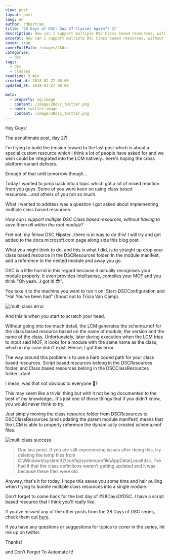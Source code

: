 ```yaml
---
view: post
layout: post
lang: en
author: rdbartram
title: '28 Days of DSC: Day 27 Classes Again?! 😣'
description: How can I support multiple DSC Class based resources, without having to save them all within the root module?.
excerpt: How can I support multiple DSC Class based resources, without having to save them all within the root module?.
cover: true
coverFullPath: /images/28dsc
categories:
  - dsc
tags:
  - dsc
  - classes
readtime: 9 min
created_at: 2018-02-27 08:00
updated_at: 2018-02-27 08:00

meta:
  - property: og:image
    content: /image/28dsc_twitter.png
  - name: twitter:image
    content: /image/28dsc_twitter.png
---
```


Hey Guys!

The penultimate post, day 27!

I'm trying to build the tension toward to the last post which is about a special custom resource which I think a lot of people have asked for and we wish could be integrated into the LCM natively...here's hoping the cross platform variant delivers.

Enough of that until tomorrow though...

Today I wanted to jump back into a topic which got a lot of mixed reaction from you guys. Some of you were keen on using class based resources....and others of you not so much.

What I wanted to address was a question I got asked about implementing multiple class based resources:

_How can I support multiple DSC Class based resources, without having to save them all within the root module?_

Fret not, my fellow DSC Hipster...there is in way to do this! I will try and get added to the docs.microsoft.com page along side this blog post.

What you might think to do, and this is what I did, is to straight up drop your class based resource in the DSCResources folder. In the module manifest, add a reference to the nested module and away you go.

DSC is a little horrid in this regard because it actually recognises your module properly. It even provides intellisense, compiles your MOF and you think "Oh yeah...I got it! 😎".

You take it to the machine you want to run it on, Start-DSCConfiguration and "Ha! You've been had" (Shout out to Tricia Van Camp).

![multi class error](./images/multiclasserror.png)

And this is when you start to scratch your head.

Without going into too much detail, the LCM generates the schema.mof for the class based resource based on the name of module, the version and the name of the class. Unfortunately, later during execution when the LCM tries to input said MOF, it looks for a module with the same name as the class, which in my case didn't exist. Hence, I got this error.

The way around this problem is to use a hard coded path for your class based resources. Script based resources belong in the DSCResources folder, and Class based resources belong in the DSCClassResources folder...duh!

I mean, was that not obvious to everyone 🤷?

This may seem like a trivial thing but with it not being documented to the best of my knowledge...It's just one of those things that if you didn't know, you would never think to try.

Just simply moving the class resource folder from DSCResources to DSCClassResources (and updating the parent module manifest) means that the LCM is able to properly reference the dynamically created schema.mof files.

![multi class success](./images/multiclasssuccess.png)

> <lazy-load tag="img" :data="{ src: 'http://icons.iconarchive.com/icons/graphicloads/100-flat/256/info-icon.png', alt: 'info', width:75, style:'float:left; margin: 0 15px 0 0' }" />One last point. If you are still experiencing issues after doing this, try deleting the temp files from C:\Windows\system32\config\systemprofile\AppData\Local\dsc. I've had it that the class definitions weren't getting updated and it was because these files were old.

Anyway, that's it for today. I hope this saves you some time and hair pulling when trying to bundle multiple class resources into a single module.

Don't forget to come back for the last day of #28DaysOfDSC. I have a script based resource that I think you'll really like.

If you've missed any of the other posts from the 28 Days of DSC series, check them out [here](/posts/?tag=dsc).

If you have any questions or suggestions for topics to cover in the series, hit me up on twitter.

Thanks!

and Don't Forget To Automate It!
